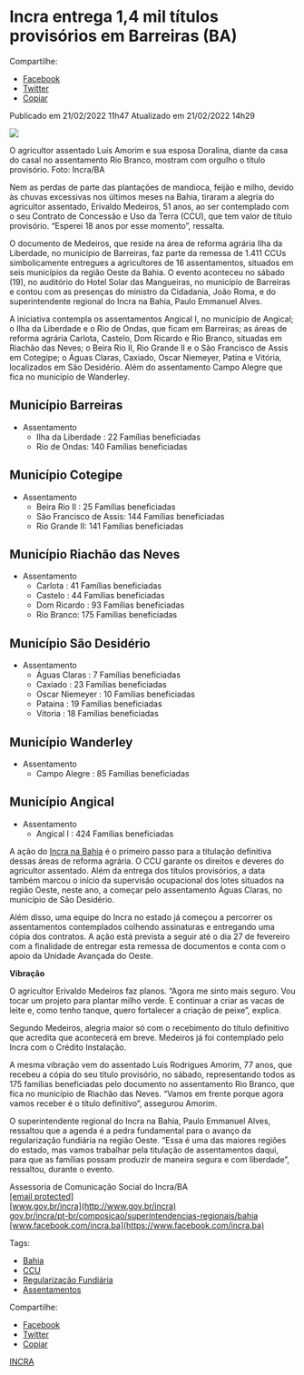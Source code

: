 # Incra entrega 1,4 mil títulos provisórios em Barreiras (BA)

Compartilhe: 
*   [Facebook](https://www.facebook.com/sharer.php?u=https://www.gov.br/incra/pt-br/assuntos/noticias/incra-ba-entrega-1-4-mil-titulos-provisorios-em-barreiras)
*    [Twitter](https://twitter.com/share?text=Incra%20entrega%201%2C4%20mil%20t%C3%ADtulos%20provis%C3%B3rios%20em%20Barreiras%20%28BA%29&url=https://www.gov.br/incra/resolveuid/e88147fc83454da1bfe10180697521be)
*   [Copiar](https://www.gov.br/incra/pt-br/assuntos/noticias/incra-ba-entrega-1-4-mil-titulos-provisorios-em-barreiras)

Publicado em 21/02/2022 11h47 Atualizado em 21/02/2022 14h29

![ ](https://www.gov.br/incra/pt-br/assuntos/noticias/incra-ba-entrega-1-4-mil-titulos-provisorios-em-barreiras/ba_ccu_210222.jfif/@@images/2e9d6ad4-7256-4d76-b3ac-0f3e5e897798.jpeg)

O agricultor assentado Luís Amorim e sua esposa Doralina, diante da casa do casal no assentamento Rio Branco, mostram com orgulho o título provisório. Foto: Incra/BA

Nem as perdas de parte das plantações de mandioca, feijão e milho, devido às chuvas excessivas nos últimos meses na Bahia, tiraram a alegria do agricultor assentado, Erivaldo Medeiros, 51 anos, ao ser contemplado com o seu Contrato de Concessão e Uso da Terra (CCU), que tem valor de título provisório. “Esperei 18 anos por esse momento”, ressalta.

O documento de Medeiros, que reside na área de reforma agrária Ilha da Liberdade, no município de Barreiras, faz parte da remessa de 1.411 CCUs simbolicamente entregues a agricultores de 16 assentamentos, situados em seis municípios da região Oeste da Bahia. O evento aconteceu no sábado (19), no auditório do Hotel Solar das Mangueiras, no município de Barreiras e contou com as presenças do ministro da Cidadania, João Roma, e do superintendente regional do Incra na Bahia, Paulo Emmanuel Alves.

A iniciativa contempla os assentamentos Angical I, no município de Angical; o Ilha da Liberdade e o Rio de Ondas, que ficam em Barreiras; as áreas de reforma agrária Carlota, Castelo, Dom Ricardo e Rio Branco, situadas em Riachão das Neves; o Beira Rio II, Rio Grande II e o São Francisco de Assis em Cotegipe; o Águas Claras, Caxiado, Oscar Niemeyer, Patina e Vitória, localizados em São Desidério. Além do assentamento Campo Alegre que fica no município de Wanderley.

## Município Barreiras

 - Assentamento
   - Ilha da Liberdade : 22 Famílias beneficiadas
   - Rio de Ondas: 140 Famílias beneficiadas

## Município Cotegipe

 - Assentamento
   - Beira Rio II : 25 Famílias beneficiadas
   - São Francisco de Assis: 144 Famílias beneficiadas
   - Rio Grande II: 141 Famílias beneficiadas

## Município Riachão das Neves

 - Assentamento
   - Carlota : 41 Famílias beneficiadas
   - Castelo  : 44 Famílias beneficiadas
   - Dom Ricardo  : 93 Famílias beneficiadas
   - Rio Branco: 175 Famílias beneficiadas

## Município São Desidério

 - Assentamento
   - Águas Claras : 7 Famílias beneficiadas
   - Caxiado : 23 Famílias beneficiadas
   - Oscar Niemeyer : 10 Famílias beneficiadas
   - Pataina : 19 Famílias beneficiadas
   - Vitoria : 18 Famílias beneficiadas


## Município Wanderley

 - Assentamento
   - Campo Alegre : 85 Famílias beneficiadas 


## Município Angical

 - Assentamento
   - Angical I : 424 Famílias beneficiadas

A ação do [Incra na Bahia](https://www.gov.br/incra/pt-br/composicao/superintendencias-regionais/bahia) é o primeiro passo para a titulação definitiva dessas áreas de reforma agrária. O CCU garante os direitos e deveres do agricultor assentado. Além da entrega dos títulos provisórios, a data também marcou o início da supervisão ocupacional dos lotes situados na região Oeste, neste ano, a começar pelo assentamento Águas Claras, no município de São Desidério.

Além disso, uma equipe do Incra no estado já começou a percorrer os assentamentos contemplados colhendo assinaturas e entregando uma cópia dos contratos. A ação está prevista a seguir até o dia 27 de fevereiro com a finalidade de entregar esta remessa de documentos e conta com o apoio da Unidade Avançada do Oeste.

**Vibração**

O agricultor Erivaldo Medeiros faz planos. “Agora me sinto mais seguro. Vou tocar um projeto para plantar milho verde. E continuar a criar as vacas de leite e, como tenho tanque, quero fortalecer a criação de peixe”, explica.

Segundo Medeiros, alegria maior só com o recebimento do título definitivo que acredita que acontecerá em breve. Medeiros já foi contemplado pelo Incra com o Crédito Instalação.

A mesma vibração vem do assentado Luís Rodrigues Amorim, 77 anos, que recebeu a cópia do seu título provisório, no sábado, representando todos as 175 famílias beneficiadas pelo documento no assentamento Rio Branco, que fica no município de Riachão das Neves. “Vamos em frente porque agora vamos receber é o título definitivo”, assegurou Amorim.

O superintendente regional do Incra na Bahia, Paulo Emmanuel Alves, ressaltou que a agenda é a pedra fundamental para o avanço da regularização fundiária na região Oeste. “Essa é uma das maiores regiões do estado, mas vamos trabalhar pela titulação de assentamentos daqui, para que as famílias possam produzir de maneira segura e com liberdade”, ressaltou, durante o evento.

Assessoria de Comunicação Social do Incra/BA  
[\[email protected\]](/cdn-cgi/l/email-protection)  
[www.gov.br/incra](http://www.gov.br/incra)  
[gov.br/incra/pt-br/composicao/superintendencias-regionais/bahia](http://gov.br/incra/pt-br/composicao/superintendencias-regionais/bahia)  
[www.facebook.com/incra.ba](https://www.facebook.com/incra.ba)

Tags: 
 - [Bahia](https://www.gov.br/incra/pt-br/@@search?Subject%3Alist=Bahia)
 - [CCU](https://www.gov.br/incra/pt-br/@@search?Subject%3Alist=CCU)
 - [Regularização Fundiária](https://www.gov.br/incra/pt-br/@@search?Subject%3Alist=Regulariza%C3%A7%C3%A3o%20Fundi%C3%A1ria)
 - [Assentamentos](https://www.gov.br/incra/pt-br/@@search?Subject%3Alist=Assentamentos)

Compartilhe: 
*   [Facebook](https://www.facebook.com/sharer.php?u=https://www.gov.br/incra/pt-br/assuntos/noticias/incra-ba-entrega-1-4-mil-titulos-provisorios-em-barreiras)
*    [Twitter](https://twitter.com/share?text=Incra%20entrega%201%2C4%20mil%20t%C3%ADtulos%20provis%C3%B3rios%20em%20Barreiras%20%28BA%29&url=https://www.gov.br/incra/resolveuid/e88147fc83454da1bfe10180697521be)
*   [Copiar](https://www.gov.br/incra/pt-br/assuntos/noticias/incra-ba-entrega-1-4-mil-titulos-provisorios-em-barreiras)



[INCRA](/docs/incra)